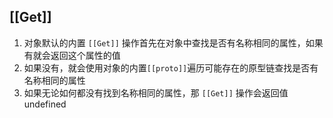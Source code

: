 ## [[Get]]
1. 对象默认的内置 `[[Get]]` 操作首先在对象中查找是否有名称相同的属性，如果有就会返回这个属性的值
2. 如果没有，就会使用对象的内置`[[proto]]`遍历可能存在的原型链查找是否有名称相同的属性
3. 如果无论如何都没有找到名称相同的属性，那 `[[Get]]` 操作会返回值 undefined